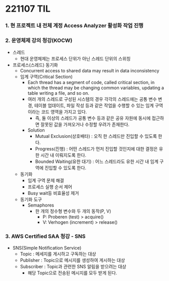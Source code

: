 # 221107 TIL
### 1. 현 프로젝트 내 전체 계정 Access Analyzer 활성화 작업 진행
### 2. 운영체제 강의 청강(KOCW)
* 스레드
    * 현대 운영체제는 프로세스 단위가 아닌 스레드 단위의 스위칭
* 프로세스(스레드) 동기화
    * Concurrent access to shared data may result in data inconsistency
    * 임계 구역(Critical Section)
        * Each thread has a segment of code, called critical section, in which the thread may be changing common variables, updating a table writing a file, and so on.
        * 여러 개의 스레드로 구성된 시스템의 경우 각각의 스레드에는 공통 변수 변경, 테이블 업데이트, 파일 작성 등과 같은 작업을 수행할 수 있는 임계 구역이라는 코드 영역을 가지고 있다.
            * 즉, 둘 이상의 스레드가 공통 변수 등과 같은 공유 자원에 동시에 접근하면 잘못된 값을 가져오거나 수정할 우려가 존재한다.
        * Solution
            * Mutual Exclusion(상호배타) : 오직 한 스레드만 진입할 수 있도록 한다.
            * Progress(진행) : 어떤 스레드가 먼저 진입할 것인지에 대한 결정은 유한 시간 내 이뤄지도록 한다.
            * Bounded Waiting(유한 대기) : 어느 스레드라도 유한 시간 내 임계 구역에 진입할 수 있도록 한다.
    * 동기화
        * 임계 구역 문제 해결
        * 프로세스 실행 순서 제어
        * Busy wait등 비효율성 제거
    * 동기화 도구
        * Semaphores
            * 한 개의 정수형 변수와 두 개의 동작(P, V)
                * P: Proberen (test) > acquire() 
                * V: Verhogen (increment) > release()
### 3. AWS Certified SAA 청강 - SNS
* SNS(Simple Notification Service)
    * Topic : 메세지를 게시하고 구독하는 대상
    * Publisher : Topic으로 메시지를 생성하여 게시하는 대상
    * Subscriber : Topic과 관련한 SNS 알림을 받으려는 대상
        * 해당 Topic으로 전송된 메시지를 모두 받게 된다.

